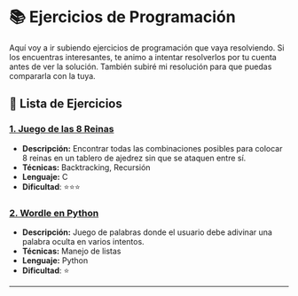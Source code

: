 # 📚 Ejercicios de Programación

Aquí voy a ir subiendo ejercicios de programación que vaya resolviendo. Si los encuentras interesantes, te animo a intentar resolverlos por tu cuenta antes de ver la solución. También subiré mi resolución para que puedas compararla con la tuya.

## 📌 Lista de Ejercicios

### [1. Juego de las 8 Reinas](8-queens)
- **Descripción:** Encontrar todas las combinaciones posibles para colocar 8 reinas en un tablero de ajedrez sin que se ataquen entre sí.
- **Técnicas:** Backtracking, Recursión
- **Lenguaje:** C
- **Dificultad**: :star::star::star:

### [2. Wordle en Python](wordle)
- **Descripción:** Juego de palabras donde el usuario debe adivinar una palabra oculta en varios intentos.
- **Técnicas:** Manejo de listas
- **Lenguaje:** Python
- **Dificultad**: :star:
---


